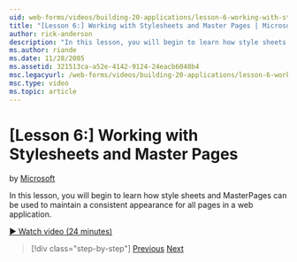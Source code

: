 ```yaml
---
uid: web-forms/videos/building-20-applications/lesson-6-working-with-stylesheets-and-master-pages
title: "[Lesson 6:] Working with Stylesheets and Master Pages | Microsoft Docs"
author: rick-anderson
description: "In this lesson, you will begin to learn how style sheets and MasterPages can be used to maintain a consistent appearance for all pages in a web application."
ms.author: riande
ms.date: 11/28/2005
ms.assetid: 321513ca-a52e-4142-9124-24eacb6048b4
msc.legacyurl: /web-forms/videos/building-20-applications/lesson-6-working-with-stylesheets-and-master-pages
msc.type: video
ms.topic: article
---
```

# [Lesson 6:] Working with Stylesheets and Master Pages

by [Microsoft](https://github.com/microsoft)

In this lesson, you will begin to learn how style sheets and MasterPages can be used to maintain a consistent appearance for all pages in a web application.

[&#9654; Watch video (24 minutes)](https://channel9.msdn.com/Blogs/ASP-NET-Site-Videos/lesson-6-working-with-stylesheets-and-master-pages)

> [!div class="step-by-step"]
> [Previous](lesson-5-debugging-and-tracing-your-website.md)
> [Next](lesson-7-databinding-to-user-interface-controls.md)
